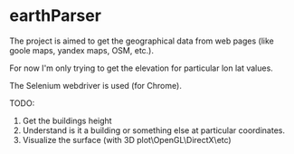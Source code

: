 # earthParser
The project is aimed to get the geographical data from web pages (like goole maps, yandex maps, OSM, etc.).

For now I'm only trying to get the elevation for particular lon lat values.

The Selenium webdriver is used (for Chrome).

TODO:
  1. Get the buildings height
  2. Understand is it a building or something else at particular coordinates.
  3. Visualize the surface (with 3D plot\OpenGL\DirectX\etc)
  
